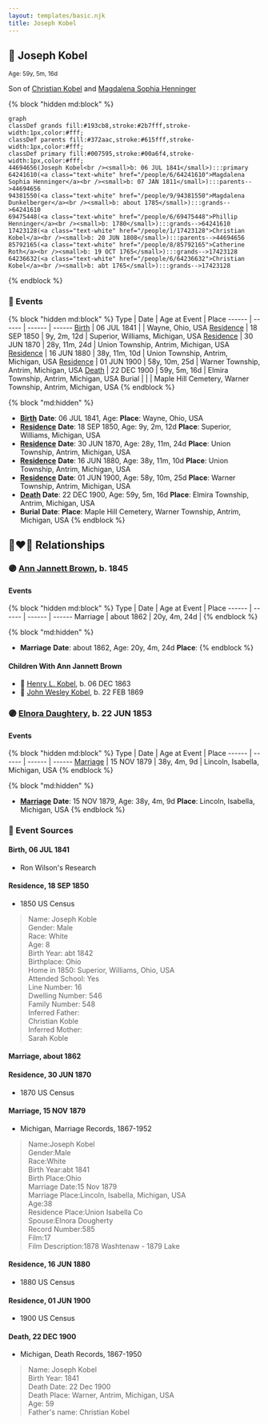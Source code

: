 ```yaml
---
layout: templates/basic.njk
title: Joseph Kobel
---
```

## 🔵 Joseph Kobel
<small>Age: 59y, 5m, 16d</small>

Son of [Christian Kobel](/people/1/17423128) and [Magdalena Sophia Henninger](/people/6/64241610)

{% block "hidden md:block" %}
```mermaid
graph
classDef grands fill:#193cb8,stroke:#2b7fff,stroke-width:1px,color:#fff;
classDef parents fill:#372aac,stroke:#615fff,stroke-width:1px,color:#fff;
classDef primary fill:#007595,stroke:#00a6f4,stroke-width:1px,color:#fff;
44694656(Joseph Kobel<br /><small>b: 06 JUL 1841</small>):::primary
64241610(<a class="text-white" href="/people/6/64241610">Magdalena Sophia Henninger</a><br /><small>b: 07 JAN 1811</small>):::parents-->44694656
94381550(<a class="text-white" href="/people/9/94381550">Magdalena Dunkelberger</a><br /><small>b: about 1785</small>):::grands-->64241610
69475448(<a class="text-white" href="/people/6/69475448">Phillip Henninger</a><br /><small>b: 1780</small>):::grands-->64241610
17423128(<a class="text-white" href="/people/1/17423128">Christian Kobel</a><br /><small>b: 20 JUN 1808</small>):::parents-->44694656
85792165(<a class="text-white" href="/people/8/85792165">Catherine Roth</a><br /><small>b: 19 OCT 1765</small>):::grands-->17423128
64236632(<a class="text-white" href="/people/6/64236632">Christian Kobel</a><br /><small>b: abt 1765</small>):::grands-->17423128
```
{% endblock %}

### 📆 Events

{% block "hidden md:block" %}
Type | Date | Age at Event | Place
------ | ------ | ------ | ------
[Birth](#event-event-2) | 06 JUL 1841 |  | Wayne, Ohio, USA
[Residence](#event-event-0) | 18 SEP 1850 | 9y, 2m, 12d | Superior, Williams, Michigan, USA
[Residence](#event-event-1) | 30 JUN 1870 | 28y, 11m, 24d | Union Township, Antrim, Michigan, USA
[Residence](#event-event-2) | 16 JUN 1880 | 38y, 11m, 10d | Union Township, Antrim, Michigan, USA
[Residence](#event-event-3) | 01 JUN 1900 | 58y, 10m, 25d | Warner Township, Antrim, Michigan, USA
[Death](#event-event-7) | 22 DEC 1900 | 59y, 5m, 16d | Elmira Township, Antrim, Michigan, USA
Burial |  |  | Maple Hill Cemetery, Warner Township, Antrim, Michigan, USA
{% endblock %}

{% block "md:hidden" %}
- **[Birth](#event-event-2)**
**Date**: 06 JUL 1841, Age:
**Place**: Wayne, Ohio, USA
- **[Residence](#event-event-0)**
**Date**: 18 SEP 1850, Age: 9y, 2m, 12d
**Place**: Superior, Williams, Michigan, USA
- **[Residence](#event-event-1)**
**Date**: 30 JUN 1870, Age: 28y, 11m, 24d
**Place**: Union Township, Antrim, Michigan, USA
- **[Residence](#event-event-2)**
**Date**: 16 JUN 1880, Age: 38y, 11m, 10d
**Place**: Union Township, Antrim, Michigan, USA
- **[Residence](#event-event-3)**
**Date**: 01 JUN 1900, Age: 58y, 10m, 25d
**Place**: Warner Township, Antrim, Michigan, USA
- **[Death](#event-event-7)**
**Date**: 22 DEC 1900, Age: 59y, 5m, 16d
**Place**: Elmira Township, Antrim, Michigan, USA
- **Burial**
**Date**:
**Place**: Maple Hill Cemetery, Warner Township, Antrim, Michigan, USA
{% endblock %}

## 👩‍❤️‍👨 Relationships

### 🟣 [Ann Jannett Brown](/people/2/25015094), b. 1845

#### Events

{% block "hidden md:block" %}
Type | Date | Age at Event | Place
------ | ------ | ------ | ------
Marriage | about 1862 | 20y, 4m, 24d |
{% endblock %}

{% block "md:hidden" %}
- **Marriage**
**Date**: about 1862, Age: 20y, 4m, 24d
**Place**:
{% endblock %}

#### Children With Ann Jannett Brown
* 🔵 [Henry L. Kobel](/people/6/66319774), b. 06 DEC 1863
* 🔵 [John Wesley Kobel](/people/2/24649136), b. 22 FEB 1869
### 🟣 [Elnora Daughtery](/people/9/92071632), b. 22 JUN 1853

#### Events

{% block "hidden md:block" %}
Type | Date | Age at Event | Place
------ | ------ | ------ | ------
[Marriage](#event-family-1-event-0) | 15 NOV 1879 | 38y, 4m, 9d | Lincoln, Isabella, Michigan, USA
{% endblock %}

{% block "md:hidden" %}
- **[Marriage](#event-family-1-event-0)**
**Date**: 15 NOV 1879, Age: 38y, 4m, 9d
**Place**: Lincoln, Isabella, Michigan, USA
{% endblock %}

### 📰 Event Sources

#### <a id="event-event-2"></a> Birth, 06 JUL 1841
* Ron Wilson's Research

#### <a id="event-event-0"></a> Residence, 18 SEP 1850
* 1850 US Census
>   
  > Name: Joseph Koble  
  > Gender: Male  
  > Race: White  
  > Age: 8  
  > Birth Year: abt 1842  
  > Birthplace: Ohio  
  > Home in 1850: Superior, Williams, Ohio, USA  
  > Attended School: Yes  
  > Line Number: 16  
  > Dwelling Number: 546  
  > Family Number: 548  
  > Inferred Father:   
  > Christian Koble  
  > Inferred Mother:   
  > Sarah Koble

#### <a id="event-family-0-event-0"></a> Marriage, about 1862

#### <a id="event-event-1"></a> Residence, 30 JUN 1870
* 1870 US Census

#### <a id="event-family-1-event-0"></a> Marriage, 15 NOV 1879
* Michigan, Marriage Records, 1867-1952
>   
  > Name:Joseph Kobel  
  > Gender:Male  
  > Race:White  
  > Birth Year:abt 1841  
  > Birth Place:Ohio  
  > Marriage Date:15 Nov 1879  
  > Marriage Place:Lincoln, Isabella, Michigan, USA  
  > Age:38  
  > Residence Place:Union Isabella Co  
  > Spouse:Elnora Dougherty  
  > Record Number:585  
  > Film:17  
  > Film Description:1878 Washtenaw - 1879 Lake

#### <a id="event-event-2"></a> Residence, 16 JUN 1880
* 1880 US Census

#### <a id="event-event-3"></a> Residence, 01 JUN 1900
* 1900 US Census
#### <a id="event-event-7"></a> Death, 22 DEC 1900
* Michigan, Death Records, 1867-1950
>   
  > Name: Joseph Kobel  
  > Birth Year: 1841  
  > Death Date: 22 Dec 1900  
  > Death Place: Warner, Antrim, Michigan, USA  
  > Age: 59  
  > Father's name: Christian Kobel
